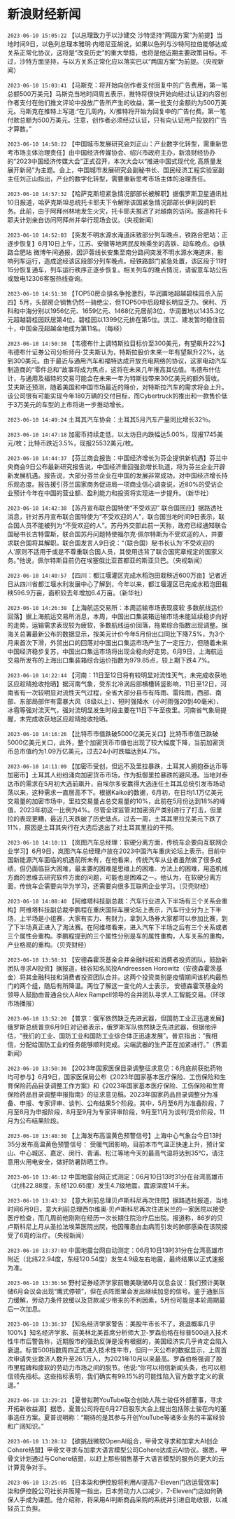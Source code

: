 # 新浪财经新闻
`2023-06-10 15:05:22` 【以总理致力于以沙建交 沙特坚持“两国方案”为前提】当地时间9日，以色列总理本雅明·内塔尼亚胡说，如果以色列与沙特阿拉伯能够达成关系正常化协议，这将是“改变历史”的重大举措，也将是他近期主要政策目标。不过，沙特方面坚持，与以方关系正常化应以落实巴以“两国方案”为前提。（央视新闻）

`2023-06-10 15:03:41` 【马斯克：将开始向创作者支付回复中的广告费用，第一笔总额500万美元】马斯克当地时间周五表示，推特将很快开始向经过认证的内容创作者支付在他们推文评论中投放广告所产生的收益，第一批支付金额约为500万美元。马斯克在推特上写道:“在几周内，X/推特将开始为回复中的广告付费。第一笔付款总额为500万美元。注意，创作者必须经过认证，只有向认证用户投放的广告才算数。”

`2023-06-10 14:58:22` 【中国城市发展研究会刘正山：产业数字化转型，需重新思考市场主体治理责任】由中国经济传媒协会、绍兴市政府主办，新浪财经协办的“2023中国经济传媒大会”正式召开，本次大会以“推进中国式现代化 高质量发展开新局”为主题。会上，中国城市发展研究会副秘书长、国民经济工程实验室副主任刘正山指出，产业的数字化转型，需要重新思考市场主体的治理责任。

`2023-06-10 14:57:32` 【哈萨克斯坦紧急情况部部长被解职】据俄罗斯卫星通讯社10日报道，哈萨克斯坦总统托卡耶夫下令解除该国紧急情况部部长伊利因的职务。此前，由于阿拜州林地发生火灾，托卡耶夫推迟了对越南的访问。报道称托卡耶夫计划亲自访问阿拜州并举行现场会议。（央视新闻）

`2023-06-10 14:52:03` 【突发不明水源水淹道床致部分列车晚点，铁路合肥站：正逐步恢复】6月10日上午，江苏、安徽等地网民反映乘坐的高铁、动车晚点。@铁路合肥站 微博午间通报，因沪蓉线长安集至南分路间突发不明水源水淹道床，影响列车运行，造成途经该区段部分列车晚点。经铁路部门紧急处置，该区段于11时15分恢复通车，列车运行秩序正逐步恢复。相关列车的晚点情况，请留意车站公告或致电12306客服热线查询。

`2023-06-10 14:51:38` 【TOP50房企排名争抢激烈，华润置地超越碧桂园杀入前四】5月，头部房企销售仍然一骑绝尘，但TOP50中后段增长明显乏力。保利、万科和中海分别以1956亿元、1659亿元、1468亿元居前3位，华润置地以1435.3亿元超越碧桂园跃居第4位，碧桂园以1399亿元排在第5位。滨江、建发暂时稳住前十，中国金茂超越金地成为第11名。（每经）

`2023-06-10 14:50:38` 【韦德布什上调特斯拉目标价至300美元，有望飙升22%】韦德布什证券公司分析师丹·艾夫斯认为，特斯拉股价未来一年有望飙升22%，达到300美元。由于最近与通用汽车和福特达成开放充电网络的协议，这家电动汽车制造商的“零件总和”故事将成为焦点，这将在未来几年推高其估值。韦德布什估计，与通用及福特的交易可能会在未来一年为特斯拉带来30亿美元的额外营收。艾夫斯还预测，随着美国和中国市场最近的降价，对特斯拉汽车的需求将会上升。该公司很有可能实现今年180万辆的交付目标，而Cybertruck的推出和一款售价低于3万美元的车型的上市将进一步推动增长。

`2023-06-10 14:49:24` 土耳其汽车协会：土耳其5月汽车产量同比增长32％。

`2023-06-10 14:47:18` 加密币持续走低，以太坊日内跌幅达5.00%，现报1745美元/枚；比特币跌近3.5%，现报25532美元/枚。

`2023-06-10 14:44:37` 【芬兰商会报告：中国经济增长为芬企提供新机遇】芬兰中央商会9日公布最新研究报告说，中国经济重回强劲增长轨道，将为芬兰企业开辟新发展机遇。报告说，大部分芬兰企业在中国的发展非常成功，对中国经济增长持乐观态度。报告援引芬兰国家商务促进局一项商业信心调查说，近80%的受访企业预计今年在中国的营业额、盈利能力和投资将实现进一步提升。（新华社）

`2023-06-10 14:42:38` 【苏丹宣布联合国特使“不受欢迎” 联合国回应】据路透社消息，针对苏丹宣布联合国特使为“不受欢迎的人”，联合国当地时间9日表示，联合国人员不能被列为“不受欢迎的人”。苏丹外交部此前一天称，政府已经通知联合国秘书长古特雷斯，联合国苏丹问题特使福尔克·佩尔特斯为不受欢迎的人，并要求联合国将其解职。联合国发言人9日说：“（联合国）秘书长认为‘不受欢迎的人’原则不适用于或是不尊重联合国人员，其使用违背了联合国宪章规定的国家义务。”他说，佩尔特斯目前仍在埃塞俄比亚首都亚的斯亚贝巴。（央视新闻）

`2023-06-10 14:40:57` 【四川：都江堰灌区完成水稻泡田栽秧近600万亩】记者近日从四川省都江堰水利发展中心了解到，今年以来，都江堰灌区已完成水稻泡田栽秧596.9万亩，面积较去年增加6.4万亩。（新华社）

`2023-06-10 14:26:38` 【上海航运交易所：本周运输市场表现疲软 多数航线运价回落】据上海航运交易所消息，本周，中国出口集装箱运输市场未能延续稳步向好的走势，运输需求表现较为疲软，多数航线运价回落，拖累综合指数出现调整。据海关总署最新公布的数据显示，按美元计价今年5月份出口同比下降7.5%，为3个月来首次下滑，外贸出口的回落对中国出口集运市场产生了一定压力，但随着未来中国经济稳步复苏，中国出口集运市场将出现企稳向好走势。6月9日，上海航运交易所发布的上海出口集装箱综合运价指数为979.85点，较上期下跌4.7%。

`2023-06-10 14:22:44` 【河南：11日至12日将有较明显对流性天气，未完成收获地区应趁晴抢收抢晒】据河南气象，受东北冷涡后部横槽转竖影响，11日至12日，河南省有一次较明显对流性天气过程，全省大部分县市有阵雨、雷阵雨，西部、南部、东部局部伴有雷暴大风（8级以上）、短时强降水（小时雨强20到40毫米）、冰雹等强对流天气，强对流明显发生时段主要在11日下午至夜里。河南省气象局提醒，未完成收获地区应趁晴抢收抢晒。

`2023-06-10 14:16:26` 【比特币市值跌破5000亿美元关口】比特币市值已跌破5000亿美元关口，此外，整个加密货币市值也出现了较大幅度下降，当前加密货币总市值约为1.09万亿美元，过去24小时跌幅达到4.7%。

`2023-06-10 14:11:09` 【加密币受创，但远不及里拉暴跌，土耳其人拥抱泰达币等加密币】土耳其人纷纷涌向加密货币市场，作为抵御里拉暴跌的避风港。当地对泰达币的需求在5月初大选前飙升，自埃尔多安赢得大选连任土耳其总统引发市场动荡以来，这种需求一直居高不下。根据Kaiko的数据，6月初，在日均1.1万亿美元交易量的加密市场中，里拉交易量占总交易量的10%，此前在5月份达到18%的峰值，2023年初这一比例为4%。尽管全球监管对加密资产类别进行了打击，但里拉的表现更糟，最近几天跌破了历史低点。过去一周，土耳其里拉兑美元下跌了11%，原因是土耳其央行在大选后退出了对土耳其里拉的干预。

`2023-06-10 14:10:11` 【岚图汽车总经理：软硬分离方面，传统车企要向互联网企业学习】6月9日，岚图汽车总经理卢放在2023中国汽车重庆论坛上表示，目前中国新能源汽车面临的机遇前所未有，在他看来，传统汽车从业者虽然做了很多成绩，但仍面临巨大困难，最主要的困难是思维上的困难、方法上的困难，用造机械方面的思维去研究软件方面的问题，可能也是困难之一。他认为，在软硬分离方面，传统车企需要向华为学习，还需要向很多互联网企业学习。（贝壳财经）

`2023-06-10 14:08:40` 【阿维塔科技副总裁：汽车行业进入下半场有三个关系会重构】阿维塔科技副总裁李鹏程在重庆国际车展论坛上表示，汽车行业分为上下半场，上半场是小组赛，大家有实力、有财力，拿到入场券大家都可以参加比赛，到了下半场真正进入了淘汰赛。在阿维塔看来，进入汽车下半场之后有三个关系或者三个属性会重构。李鹏程提到的三个属性分别是车的属性重构，人车关系的重构，产业格局的重构。（贝壳财经）

`2023-06-10 13:58:31` 【安德森霍茨基金合并金融科技和消费者投资团队，鼓励新团队寻求AI投资】据报道，硅谷知名风投Andreessen Horowitz（安德森霍茨基金）将其金融科技和消费者投资团队合并。这两个投资类别是疫情期间该机构最热门的两个组，随后有所降温。两位了解这一变化的人士表示， 安德森霍茨基金的领导人鼓励由普通合伙人Alex Rampell领导的合并团队寻求人工智能交易。（环球市场播报）

`2023-06-10 13:52:20` 【普京：俄军依然缺乏先进武器，但国防工业正迅速发展】俄罗斯总统普京6月9日对记者表示，俄罗斯军队依然缺乏先进武器，但据他评估，“我们的工业、国防工业和国防工业综合体正迅速发展”。普京指出：“我相信，分配给国防工业的任务能够顺利完成。尖端武器的生产正在加紧进行。”（界面新闻）

`2023-06-10 13:50:36` 【2023年国家医保目录调整征求意见：6月底前获批药物均可参与】6月9日，国家医保局公布《2023年国家基本医疗保险、工伤保险和生育保险药品目录调整工作方案》和《2023年国家基本医疗保险、工伤保险和生育保险药品目录调整申报指南》的征求意见稿。2023年国家药品目录调整分为准备、申报、专家评审、谈判、公布结果5个阶段。其中，5月至6月为准备阶段，7月至8月为申报阶段，8月至9月为专家评审阶段，9月至11月为谈判/竞价阶段，11月为公布结果阶段。

`2023-06-10 13:48:30` 【上海发布高温黄色预警信号】上海中心气象台今日13时35分发布高温黄色预警信号： 受暖气团影响，目前本市气温正快速上升，预计宝山、中心城区、嘉定、闵行、青浦、松江等地今天的最高气温将达到35℃，请注意用火用电安全，做好防暑防晒工作。

`2023-06-10 13:46:12` 中国地震台网正式测定：06月10日13时31分在台湾高雄市（北纬22.88度，东经120.65度）发生4.7级地震，震源深度14千米。

`2023-06-10 13:43:32` 【意大利前总理贝卢斯科尼再次住院】据路透社报道，当地时间6月9日，意大利前总理西尔维奥·贝卢斯科尼再次住进米兰的一家医院以接受医疗检查，而几周前他刚刚在经历一次长期住院治疗后出院。报道称，86岁的贝卢斯科尼上月从圣拉法埃莱医院出院，他因罹患白血病而引发的肺部感染在该院接受了6周的治疗。（央视新闻）

`2023-06-10 13:37:03` 中国地震台网自动测定：06月10日13时31分在台湾高雄市附近（北纬22.94度，东经120.54度）发生4.9级左右地震，最终结果以正式速报为准。

`2023-06-10 13:36:56` 野村证券经济学家前瞻美联储6月议息会议：我们预计美联储6月会议会出现“鹰式停顿”，但在点阵图里会发出继续加息的信号。鉴于通胀压力缓解，劳动力条件放缓以及贷款减少带来的不利因素，5月份可能是本轮周期最后一次加息。

`2023-06-10 13:36:37` 【知名经济学家警告：美股牛市长不了，衰退概率几乎100%】知名经济学家、前美林北美首席分析师大卫-罗森伯格在标普500进入技术性牛市后警告称，近期股市的强劲反弹是没有根据的，美国经济实几乎肯定会陷入衰退。标普500指数周四正式进入技术性牛市，但同一天公布的数据显示，上周首次申请失业救济人数升至26.1万人，为2021年10月以来最高。罗森伯格强调了股市里程碑和疲软的劳动力市场之间的脱节。他说:“你可以相信新闻头条，也可以相信领先指标。这些指标表明，我们确实有99.15%的可能性陷入官方数字定义的衰退。”

`2023-06-10 13:29:21` 【夏普拟聘YouTube联合创始人陈士骏任外部董事，寻求开拓新收益源】据悉，夏普公司将在6月27日股东大会上提出包括陈士骏在内的董事选任方案。夏普说明称：“期待的是其参与开创YouTube等诸多业务的丰富经验和广阔知识。”

`2023-06-10 13:28:12` 【欲挑战微软OpenAI组合，甲骨文寻求和加拿大AI创企Cohere结盟】甲骨文寻求与加拿大语言模型公司Cohere达成云AI协议。据悉，甲骨文计划通过与Cohere结盟，以赶上那些销售基于大语言模型的服务的更大的云计算竞争对手。

`2023-06-10 13:25:05` 【日本柒和伊控股将利用AI提高7-Eleven门店运营效率】柒和伊控股公司社长井阪隆一指出，日本劳动力人口减少，7-Eleven门店如何确保人手成为课题。他介绍称，将采用AI判断商品采购的系统并引进自助收银，以减轻员工负担。

